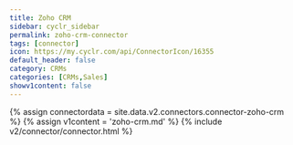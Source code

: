```yaml
---
title: Zoho CRM
sidebar: cyclr_sidebar
permalink: zoho-crm-connector
tags: [connector]
icon: https://my.cyclr.com/api/ConnectorIcon/16355
default_header: false
category: CRMs
categories: [CRMs,Sales]
showv1content: false
---
```

{% assign connectordata = site.data.v2.connectors.connector-zoho-crm %}
{% assign v1content = 'zoho-crm.md' %}
{% include v2/connector/connector.html %}	